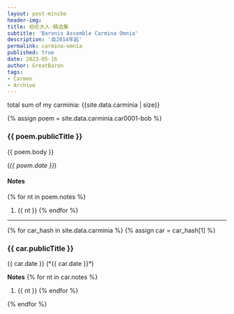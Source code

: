 ```yaml
---
layout: post-minibo
header-img: 
title: 伯伦大人·精选集
subtitle: 'Baronis Assemble Carmina Omnia'
description: '自2014年起'
permalink: carmina-omnia
published: true
date: 2023-05-16
author: GreatBaron
tags:
- Carmen
- Archive
---
```


total sum of my carminia: {{site.data.carminia | size}}

{% assign poem = site.data.carminia.car0001-bob %}
### {{ poem.publicTitle }}
{{ poem.body }}

(*{{ poem.date }}*)
#### Notes
{% for nt in poem.notes  %}
1. {{ nt }}
{% endfor %}

<!--
{{ poem.log }}
-->
---

{% for car_hash in site.data.carminia %}
{% assign car = car_hash[1] %}
<h3 id="{{ car.id }}">{{ car.publicTitle }}</h3>
{{ car.date }}  
(*{{ car.date }}*)

**Notes**
{% for nt in car.notes  %}
1. {{ nt }}
{% endfor %}
<!--
{{ car.log }}
-->
{% endfor %}
